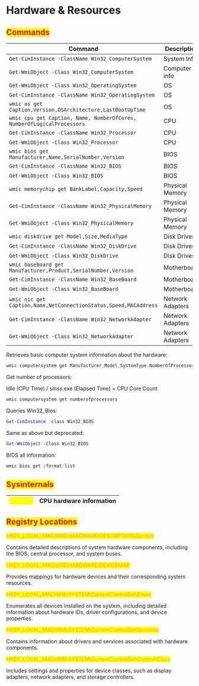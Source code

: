 # Hardware & Resources

## <mark style="color:red;">Commands</mark>

<table data-header-hidden data-full-width="true"><thead><tr><th width="714">Command</th><th>Description</th></tr></thead><tbody><tr><td><code>Get-CimInstance -ClassName Win32_ComputerSystem</code></td><td>System Info</td></tr><tr><td><code>Get-WmiObject -Class Win32_ComputerSystem</code></td><td>Computer info</td></tr><tr><td><code>Get-WmiObject -Class Win32_OperatingSystem</code></td><td>OS</td></tr><tr><td><code>Get-CimInstance -ClassName Win32_OperatingSystem</code></td><td>OS</td></tr><tr><td><code>wmic os get Caption,Version,OSArchitecture,LastBootUpTime</code></td><td>OS</td></tr><tr><td><code>wmic cpu get Caption, Name, NumberOfCores, NumberOfLogicalProcessors</code></td><td>CPU</td></tr><tr><td><code>Get-CimInstance -ClassName Win32_Processor</code></td><td>CPU</td></tr><tr><td><code>Get-WmiObject -Class Win32_Processor</code></td><td>CPU</td></tr><tr><td><code>wmic bios get Manufacturer,Name,SerialNumber,Version</code></td><td>BIOS</td></tr><tr><td><code>Get-CimInstance -ClassName Win32_BIOS</code></td><td>BIOS</td></tr><tr><td><code>Get-WmiObject -Class Win32_BIOS</code></td><td>BIOS</td></tr><tr><td><code>wmic memorychip get BankLabel,Capacity,Speed</code></td><td>Physical Memory</td></tr><tr><td><code>Get-CimInstance -ClassName Win32_PhysicalMemory</code></td><td>Physical Memory</td></tr><tr><td><code>Get-WmiObject -Class Win32_PhysicalMemory</code></td><td>Physical Memory</td></tr><tr><td><code>wmic diskdrive get Model,Size,MediaType</code></td><td>Disk Drives</td></tr><tr><td><code>Get-CimInstance -ClassName Win32_DiskDrive</code></td><td>Disk Drives</td></tr><tr><td><code>Get-WmiObject -Class Win32_DiskDrive</code></td><td>Disk Drives</td></tr><tr><td><code>wmic baseboard get Manufacturer,Product,SerialNumber,Version</code></td><td>Motherboard</td></tr><tr><td><code>Get-CimInstance -ClassName Win32_BaseBoard</code></td><td>Motherboard</td></tr><tr><td><code>Get-WmiObject -Class Win32_BaseBoard</code></td><td>Motherboard</td></tr><tr><td><code>wmic nic get Caption,Name,NetConnectionStatus,Speed,MACAddress</code></td><td>Network Adapters</td></tr><tr><td><code>Get-CimInstance -ClassName Win32_NetworkAdapter</code></td><td>Network Adapters</td></tr><tr><td><code>Get-WmiObject -Class Win32_NetworkAdapter</code></td><td>Network Adapters</td></tr></tbody></table>

Retrieves basic computer system information about the hardware:

```powershell
wmic computersystem get Manufacturer,Model,SystemType,NumberOfProcessors,TotalPhysicalMemory `| 
```

Get number of processors:

Idle (CPU Time) / smss.exe (Elapsed Time) = CPU Core Count

```powershell
wmic computersystem get numberofprocessors
```

Queries Win32\_Bios:

```powershell
Get-CimInstance -class Win32_BIOS 
```

Same as above but deprecated:

```powershell
Get-WmiObject -Class Win32_BIOS
```

BIOS all information:

```powershell
wmic bios get /format:list
```



## <mark style="color:red;">Sysinternals</mark>

| <mark style="color:yellow;">`coreinfo`</mark> | CPU hardware information |
| --------------------------------------------- | ------------------------ |



## <mark style="color:red;">Registry Locations</mark>

<mark style="color:orange;">HKEY\_LOCAL\_MACHINE\HARDWARE\DESCRIPTION\System</mark>

Contains detailed descriptions of system hardware components, including the BIOS, central processor, and system buses.

<mark style="color:orange;">HKEY\_LOCAL\_MACHINE\HARDWARE\DEVICEMAP</mark>

Provides mappings for hardware devices and their corresponding system resources.

<mark style="color:orange;">HKEY\_LOCAL\_MACHINE\SYSTEM\CurrentControlSet\Enum</mark>

Enumerates all devices installed on the system, including detailed information about hardware IDs, driver configurations, and device properties.

<mark style="color:orange;">HKEY\_LOCAL\_MACHINE\SYSTEM\CurrentControlSet\Services</mark>

Contains information about drivers and services associated with hardware components.

<mark style="color:orange;">HKEY\_LOCAL\_MACHINE\SYSTEM\CurrentControlSet\Control\Class</mark>

Includes settings and properties for device classes, such as display adapters, network adapters, and storage controllers.
